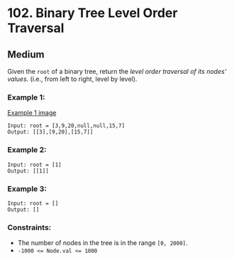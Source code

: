 # 102. Binary Tree Level Order Traversal


## Medium

Given the `root` of a binary tree, return the *level order traversal of its nodes' values*. (i.e., from left to right, level by level).

### Example 1:
[Example 1 image](https://assets.leetcode.com/uploads/2021/02/19/tree1.jpg)
```console
Input: root = [3,9,20,null,null,15,7]
Output: [[3],[9,20],[15,7]]
```

### Example 2:
```console
Input: root = [1]
Output: [[1]]
```

### Example 3:
```console
Input: root = []
Output: []
```

### Constraints:

- The number of nodes in the tree is in the range `[0, 2000]`.
- `-1000 <= Node.val <= 1000`